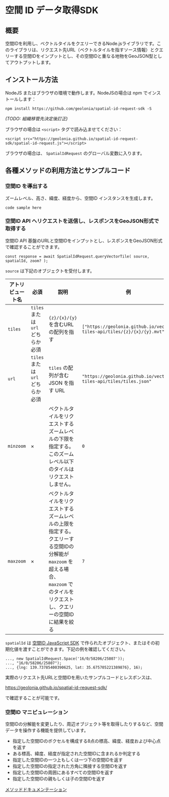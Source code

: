 # 空間 ID データ取得SDK

## 概要

空間IDを利用し、ベクトルタイルをクエリーできるNode.jsライブラリです。このライブラリは、リクエスト先URL（ベクトルタイルを指すソース情報）とクエリーする空間IDをインプットとし、その空間IDと重なる地物をGeoJSON型としてアウトプットします。

## インストール方法

NodeJS またはブラウザの環境で動作します。NodeJSの場合は npm でインストールします：

```
npm install https://github.com/geolonia/spatial-id-request-sdk -S
```
_(TODO: 組織移管先決定後訂正)_

ブラウザの場合は `<script>` タグで読み込ませてください：

```
<script src="https://geolonia.github.io/spatial-id-request-sdk/spatial-id-request.js"></script>
```

ブラウザの場合は、 `SpatialIdRequest` のグローバル変数に入ります。

## 各種メソッドの利用方法とサンプルコード

### 空間ID を導出する

ズームレベル、高さ、緯度、経度から、空間ID インスタンスを生成します。

```
code sample here
```

### 空間ID API へリクエストを送信し、レスポンスをGeoJSON形式で取得する

空間ID API 基盤のURLと空間IDをインプットとし、レスポンスをGeoJSON形式で確認することができます。

```
const response = await SpatialIdRequest.queryVectorTile( source, spatialId, zoom? );
```

`source` は下記のオブジェクトを受付します。

| アトリビュート名 | 必須 | 説明 | 例 |
| --- | --- | --- | --- |
| `tiles` | `tiles` または `url` どちらか必須 | `{z}/{x}/{y}` を含むURLの配列を指す | `["https://geolonia.github.io/vector-tiles-api/tiles/{z}/{x}/{y}.mvt"]` |
| `url` | `tiles` または `url` どちらか必須 | `tiles` の配列が含む JSON を指す URL | `"https://geolonia.github.io/vector-tiles-api/tiles/tiles.json"` |
| `minzoom` | × | ベクトルタイルをリクエストするズームレベルの下限を指定する。このズームレベル以下のタイルはリクエストしません。 | `0` |
| `maxzoom` | × | ベクトルタイルをリクエストするズームレベルの上限を指定する。クエリーする空間IDの分解能が `maxzoom` を超える場合、 `maxzoom` でのタイルをリクエストし、クエリーの空間IDに結果を絞る | `7` |

`spatialId` は [空間ID JavaScript SDK](https://github.com/spatial-id/javascript-sdk) で作られたオブジェクト、またはその初期化値を渡すことができます。下記の例を確認してください。

```
..., new SpatialIdRequest.Space('16/0/58206/25807'));
..., "16/0/58206/25807");
..., {lng: 139.73785400390625, lat: 35.675705221389876}, 16);
```

実際のリクエスト先URLと空間IDを用いたサンプルコードとレスポンスは、

https://geolonia.github.io/spatial-id-request-sdk/

で確認することが可能です。

### 空間ID マニピュレーション

空間IDの分解能を変更したり、周辺オブジェクト等を取得したりするなど、空間データを操作する機能を提供しています。

* 指定した空間IDのボクセルを構成する8点の標高、緯度、経度および中心点を返す
* ある標高、緯度、経度が指定された空間IDに含まれるか判定する
* 指定した空間IDの一つ上もしくは一つ下の空間IDを返す
* 指定した空間IDの指定された方角に隣接する空間IDを返す
* 指定した空間IDの周囲にあるすべての空間IDを返す
* 指定した空間IDの親もしくは子の空間IDを返す

[メソッドドキュメンテーション](https://github.com/spatial-id/spatial-object-model-specification#readme)
